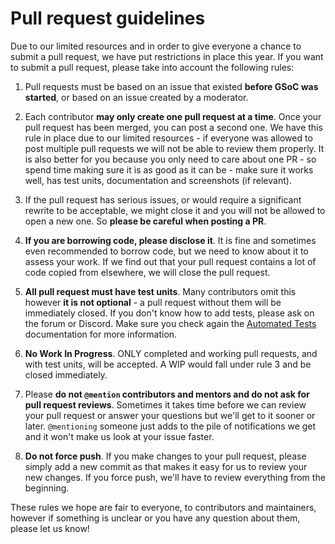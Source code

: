 # Pull request guidelines

Due to our limited resources and in order to give everyone a chance to submit a pull request, we have put restrictions in place this year. If you want to submit a pull request, please take into account the following rules:

1. Pull requests must be based on an issue that existed **before GSoC was started**, or based on an issue created by a moderator. 

2. Each contributor **may only create one pull request at a time**. Once your pull request has been merged, you can post a second one. We have this rule in place due to our limited resources - if everyone was allowed to post multiple pull requests we will not be able to review them properly. It is also better for you because you only need to care about one PR - so spend time making sure it is as good as it can be - make sure it works well, has test units, documentation and screenshots (if relevant).

3. If the pull request has serious issues, or would require a significant rewrite to be acceptable, we might close it and you will not be allowed to open a new one. So **please be careful when posting a PR**.

4. **If you are borrowing code, please disclose it**. It is fine and sometimes even recommended to borrow code, but we need to know about it to assess your work. If we find out that your pull request contains a lot of code copied from elsewhere, we will close the pull request.

5. **All pull request must have test units**. Many contributors omit this however **it is not optional** - a pull request without them will be immediately closed. If you don't know how to add tests, please ask on the forum or Discord. Make sure you check again the [Automated Tests](https://github.com/laurent22/joplin/blob/dev/CONTRIBUTING.md#automated-tests) documentation for more information.

6. **No Work In Progress**. ONLY completed and working pull requests, and with test units, will be accepted. A WIP would fall under rule 3 and be closed immediately.

7. Please **do not `@mention` contributors and mentors and do not ask for pull request reviews**. Sometimes it takes time before we can review your pull request or answer your questions but we'll get to it sooner or later. `@mentioning` someone just adds to the pile of notifications we get and it won't make us look at your issue faster.

8. **Do not force push**. If you make changes to your pull request, please simply add a new commit as that makes it easy for us to review your new changes. If you force push, we'll have to review everything from the beginning.

These rules we hope are fair to everyone, to contributors and maintainers, however if something is unclear or you have any question about them, please let us know!
